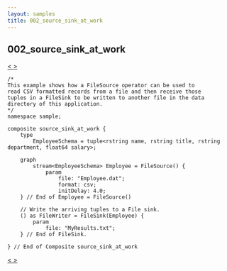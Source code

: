 ```yaml
---
layout: samples
title: 002_source_sink_at_work
---
```


## 002_source_sink_at_work

<div class="sampleNav"><a class="button" href="../001_hello_world_in_spl_HelloWorld.spl/"> < </a><a class="button" href="../003_sink_at_work_sink_at_work.spl/"> > </a>
</div>

~~~~~~
/*
This example shows how a FileSource operator can be used to
read CSV formatted records from a file and then receive those 
tuples in a FileSink to be written to another file in the data 
directory of this application.
*/
namespace sample;

composite source_sink_at_work {
	type 
		EmployeeSchema = tuple<rstring name, rstring title, rstring department, float64 salary>;

	graph
		stream<EmployeeSchema> Employee = FileSource() {
			param
				file: "Employee.dat";
				format: csv;
				initDelay: 4.0;
	} // End of Employee = FileSource()

	// Write the arriving tuples to a File sink.
	() as FileWriter = FileSink(Employee) {
		param
			file: "MyResults.txt";
	} // End of FileSink.

} // End of Composite source_sink_at_work

~~~~~~

<div class="sampleNav"><a class="button" href="../001_hello_world_in_spl_HelloWorld.spl/"> < </a><a class="button" href="../003_sink_at_work_sink_at_work.spl/"> > </a>
</div>

